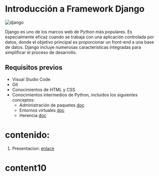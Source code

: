 # Introducción a Framework Django
![django](https://1000marcas.net/wp-content/uploads/2021/06/Django-Logo-2048x1280.png)

Django es uno de los marcos web de Python más populares. Es especialmente eficaz cuando se trabaja con una aplicación controlada por datos, donde el objetivo principal es proporcionar un front-end a una base de datos. Django incluye numerosas características integradas para simplificar el proceso de desarrollo.

## Requisitos previos
- Visual Studio Code
- Git
- Conocimientos de HTML y CSS
- Conocimientos intermedios de Python, incluidos los siguientes conceptos:
  - Administración de paquetes [doc](https://docs.python.org/3/installing/index.html)
  - Entornos virtuales [doc](https://packaging.python.org/en/latest/tutorials/installing-packages/#creating-virtual-environments)
  - Herencia [doc](https://docs.python.org/3/tutorial/classes.html#inheritance)

# contenido:
1. Presentacion: [enlace]()
# content10
